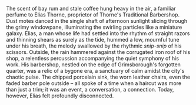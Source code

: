 The scent of bay rum and stale coffee hung heavy in the air, a familiar perfume to Elias Thorne, proprietor of Thorne's Traditional Barbershop. Dust motes danced in the single shaft of afternoon sunlight slicing through the grimy windowpane, illuminating the swirling particles like a miniature galaxy.  Elias, a man whose life had settled into the rhythm of straight razors and thinning shears as surely as the tide, hummed a low, mournful tune under his breath, the melody swallowed by the rhythmic *snip-snip* of his scissors.  Outside, the rain hammered against the corrugated iron roof of his shop, a relentless percussion accompanying the quiet symphony of his work.  His barbershop, nestled on the edge of Grimsborough's forgotten quarter, was a relic of a bygone era, a sanctuary of calm amidst the city's chaotic pulse.  The chipped porcelain sink, the worn leather chairs, even the faded barber pole outside – all spoke of a time when a haircut was more than just a trim; it was an event, a conversation, a connection.  Today, however, Elias felt profoundly disconnected.
